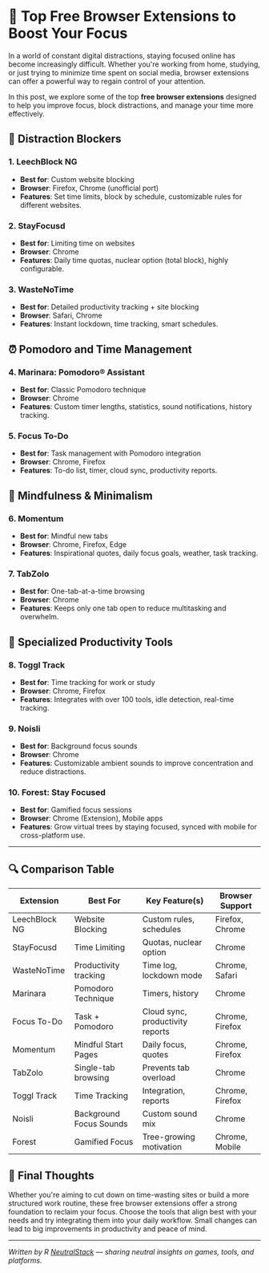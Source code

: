 # 🧠 Top Free Browser Extensions to Boost Your Focus

In a world of constant digital distractions, staying focused online has become increasingly difficult. Whether you're working from home, studying, or just trying to minimize time spent on social media, browser extensions can offer a powerful way to regain control of your attention.

In this post, we explore some of the top **free browser extensions** designed to help you improve focus, block distractions, and manage your time more effectively.

## 🚫 Distraction Blockers

### 1. **LeechBlock NG**
- **Best for**: Custom website blocking
- **Browser**: Firefox, Chrome (unofficial port)
- **Features**: Set time limits, block by schedule, customizable rules for different websites.

### 2. **StayFocusd**
- **Best for**: Limiting time on websites
- **Browser**: Chrome
- **Features**: Daily time quotas, nuclear option (total block), highly configurable.

### 3. **WasteNoTime**
- **Best for**: Detailed productivity tracking + site blocking
- **Browser**: Safari, Chrome
- **Features**: Instant lockdown, time tracking, smart schedules.

## ⏰ Pomodoro and Time Management

### 4. **Marinara: Pomodoro® Assistant**
- **Best for**: Classic Pomodoro technique
- **Browser**: Chrome
- **Features**: Custom timer lengths, statistics, sound notifications, history tracking.

### 5. **Focus To-Do**
- **Best for**: Task management with Pomodoro integration
- **Browser**: Chrome, Firefox
- **Features**: To-do list, timer, cloud sync, productivity reports.

## 👀 Mindfulness & Minimalism

### 6. **Momentum**
- **Best for**: Mindful new tabs
- **Browser**: Chrome, Firefox, Edge
- **Features**: Inspirational quotes, daily focus goals, weather, task tracking.

### 7. **TabZolo**
- **Best for**: One-tab-at-a-time browsing
- **Browser**: Chrome
- **Features**: Keeps only one tab open to reduce multitasking and overwhelm.

## 🧩 Specialized Productivity Tools

### 8. **Toggl Track**
- **Best for**: Time tracking for work or study
- **Browser**: Chrome, Firefox
- **Features**: Integrates with over 100 tools, idle detection, real-time tracking.

### 9. **Noisli**
- **Best for**: Background focus sounds
- **Browser**: Chrome
- **Features**: Customizable ambient sounds to improve concentration and reduce distractions.

### 10. **Forest: Stay Focused**
- **Best for**: Gamified focus sessions
- **Browser**: Chrome (Extension), Mobile apps
- **Features**: Grow virtual trees by staying focused, synced with mobile for cross-platform use.

---

## 🔍 Comparison Table

| Extension              | Best For                      | Key Feature(s)                    | Browser Support     |
|------------------------|-------------------------------|-----------------------------------|----------------------|
| LeechBlock NG          | Website Blocking              | Custom rules, schedules           | Firefox, Chrome     |
| StayFocusd             | Time Limiting                 | Quotas, nuclear option            | Chrome              |
| WasteNoTime            | Productivity tracking         | Time log, lockdown mode           | Chrome, Safari      |
| Marinara               | Pomodoro Technique            | Timers, history                   | Chrome              |
| Focus To-Do            | Task + Pomodoro               | Cloud sync, productivity reports  | Chrome, Firefox     |
| Momentum               | Mindful Start Pages           | Daily focus, quotes               | Chrome, Firefox     |
| TabZolo                | Single-tab browsing           | Prevents tab overload             | Chrome              |
| Toggl Track            | Time Tracking                 | Integration, reports              | Chrome, Firefox     |
| Noisli                 | Background Focus Sounds       | Custom sound mix                  | Chrome              |
| Forest                 | Gamified Focus                | Tree-growing motivation           | Chrome, Mobile      |

## 🎯 Final Thoughts

Whether you're aiming to cut down on time-wasting sites or build a more structured work routine, these free browser extensions offer a strong foundation to reclaim your focus. Choose the tools that align best with your needs and try integrating them into your daily workflow. Small changes can lead to big improvements in productivity and peace of mind.

---

*Written by R [NeutralStack](https://github.com/neutralstack) — sharing neutral insights on games, tools, and platforms.*
